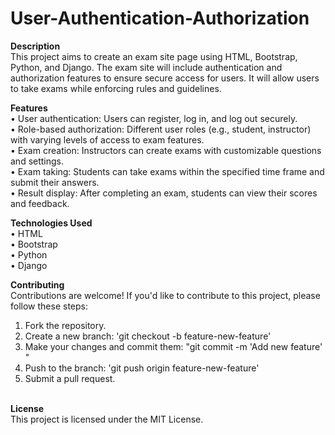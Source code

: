 # User-Authentication-Authorization

**Description**<br>
This project aims to create an exam site page using HTML, Bootstrap, Python, and Django. The exam site will include authentication and authorization features to ensure secure access for users. It will allow users to take exams while enforcing rules and guidelines.<br>

**Features**<br>
• User authentication: Users can register, log in, and log out securely.<br>
• Role-based authorization: Different user roles (e.g., student, instructor) with varying levels of access to exam features.<br>
• Exam creation: Instructors can create exams with customizable questions and settings.<br>
• Exam taking: Students can take exams within the specified time frame and submit their answers.<br>
• Result display: After completing an exam, students can view their scores and feedback.<br>

**Technologies Used**<br>
• HTML<br>
• Bootstrap<br>
• Python<br>
• Django<br>

**Contributing**<br>
Contributions are welcome! If you'd like to contribute to this project, please follow these steps:<br>

1. Fork the repository.<br>
2. Create a new branch: 'git checkout -b feature-new-feature'<br>
3. Make your changes and commit them: "git commit -m 'Add new feature' "<br>
4. Push to the branch: 'git push origin feature-new-feature'<br>
5. Submit a pull request.<br><br>

**License**<br>
This project is licensed under the MIT License.<br>
